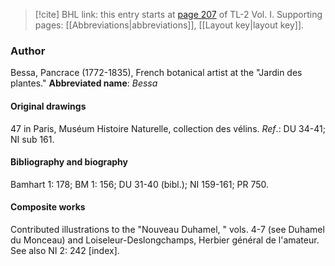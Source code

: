 > [!cite] BHL link: this entry starts at [page 207](https://www.biodiversitylibrary.org/page/33120338) of TL-2 Vol. I.
> Supporting pages: [[Abbreviations|abbreviations]], [[Layout key|layout key]].

### Author

Bessa, Pancrace (1772-1835), French botanical artist at the "Jardin des plantes." 
**Abbreviated name**: *Bessa*

#### Original drawings

47 in Paris, Muséum Histoire Naturelle, collection des vélins.
*Ref*.: DU 34-41; NI sub 161.

#### Bibliography and biography

Bamhart 1: 178; BM 1: 156; DU 31-40 (bibl.); NI 159-161; PR 750.

#### Composite works

Contributed illustrations to the "Nouveau Duhamel, " vols. 4-7 (see Duhamel du Monceau) and Loiseleur-Deslongchamps, Herbier général de l'amateur. See also NI 2: 242 \[index\].

